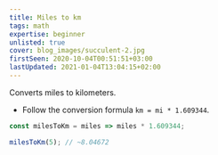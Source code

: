 ```yaml
---
title: Miles to km
tags: math
expertise: beginner
unlisted: true
cover: blog_images/succulent-2.jpg
firstSeen: 2020-10-04T00:51:51+03:00
lastUpdated: 2021-01-04T13:04:15+02:00
---
```


Converts miles to kilometers.

- Follow the conversion formula `km = mi * 1.609344`.

```js
const milesToKm = miles => miles * 1.609344;
```

```js
milesToKm(5); // ~8.04672
```
